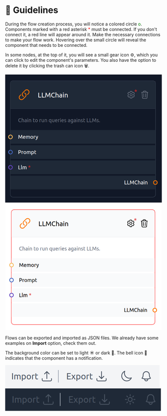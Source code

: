 # 📝 Guidelines

During the flow creation process, you will notice a colored circle <span style="color:green">o</span>. Components marked with a red asterisk <span style="color:red">*</span> must be connected. If you don't connect it, a red line will appear around it. Make the necessary connections to make your flow work. Hovering over the small circle will reveal the component that needs to be connected.

In some nodes, at the top of it, you will see a small gear icon ⚙️, which you can click to edit the component's parameters. You also have the option to delete it by clicking the trash can icon 🗑️.

![Description](img/single_node/guideline2.png#only-dark)
![Description](img/single_node/guideline.png#only-light)

Flows can be exported and imported as JSON files. We already have some examples on **Import** option, check them out.

The background color can be set to light ☀️ or dark 🌙. The bell icon 🔔 indicates that the component has a notification.

![Description](img/single_node/import_export.png#only-light)
![Description](img/single_node/import_export2.png#only-dark)